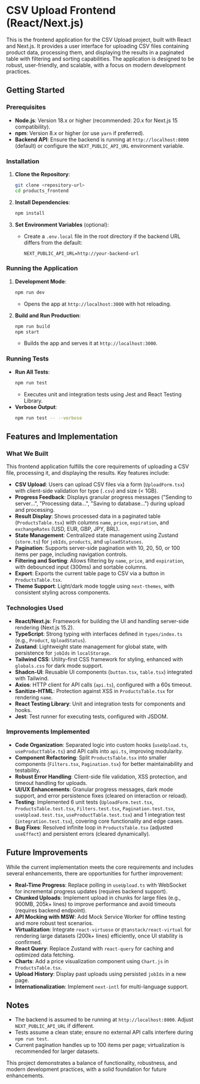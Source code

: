 # CSV Upload Frontend (React/Next.js)

This is the frontend application for the CSV Upload project, built with React and Next.js. It provides a user interface for uploading CSV files containing product data, processing them, and displaying the results in a paginated table with filtering and sorting capabilities. The application is designed to be robust, user-friendly, and scalable, with a focus on modern development practices.

## Getting Started

### Prerequisites
- **Node.js**: Version 18.x or higher (recommended: 20.x for Next.js 15 compatibility).
- **npm**: Version 8.x or higher (or use `yarn` if preferred).
- **Backend API**: Ensure the backend is running at `http://localhost:8000` (default) or configure the `NEXT_PUBLIC_API_URL` environment variable.

### Installation
1. **Clone the Repository**:
   ```bash
   git clone <repository-url>
   cd products_frontend
   ```

2. **Install Dependencies**:
   ```bash
   npm install
   ```

3. **Set Environment Variables** (optional):
   - Create a `.env.local` file in the root directory if the backend URL differs from the default:
     ```
     NEXT_PUBLIC_API_URL=http://your-backend-url
     ```

### Running the Application
1. **Development Mode**:
   ```bash
   npm run dev
   ```
   - Opens the app at `http://localhost:3000` with hot reloading.

2. **Build and Run Production**:
   ```bash
   npm run build
   npm start
   ```
   - Builds the app and serves it at `http://localhost:3000`.

### Running Tests
- **Run All Tests**:
  ```bash
  npm run test
  ```
  - Executes unit and integration tests using Jest and React Testing Library.
- **Verbose Output**:
  ```bash
  npm run test -- --verbose
  ```

## Features and Implementation

### What We Built
This frontend application fulfills the core requirements of uploading a CSV file, processing it, and displaying the results. Key features include:

- **CSV Upload**: Users can upload CSV files via a form (`UploadForm.tsx`) with client-side validation for type (`.csv`) and size (< 1GB).
- **Progress Feedback**: Displays granular progress messages ("Sending to server...", "Processing data...", "Saving to database...") during upload and processing.
- **Result Display**: Shows processed data in a paginated table (`ProductsTable.tsx`) with columns `name`, `price`, `expiration`, and `exchangeRates` (USD, EUR, GBP, JPY, BRL).
- **State Management**: Centralized state management using Zustand (`store.ts`) for `jobIds`, `products`, and `uploadStatuses`.
- **Pagination**: Supports server-side pagination with 10, 20, 50, or 100 items per page, including navigation controls.
- **Filtering and Sorting**: Allows filtering by `name`, `price`, and `expiration`, with debounced input (300ms) and sortable columns.
- **Export**: Exports the current table page to CSV via a button in `ProductsTable.tsx`.
- **Theme Support**: Light/dark mode toggle using `next-themes`, with consistent styling across components.

### Technologies Used
- **React/Next.js**: Framework for building the UI and handling server-side rendering (Next.js 15.2).
- **TypeScript**: Strong typing with interfaces defined in `types/index.ts` (e.g., `Product`, `UploadStatus`).
- **Zustand**: Lightweight state management for global state, with persistence for `jobIds` in `localStorage`.
- **Tailwind CSS**: Utility-first CSS framework for styling, enhanced with `globals.css` for dark mode support.
- **Shadcn-UI**: Reusable UI components (`button.tsx`, `table.tsx`) integrated with Tailwind.
- **Axios**: HTTP client for API calls (`api.ts`), configured with a 60s timeout.
- **Sanitize-HTML**: Protection against XSS in `ProductsTable.tsx` for rendering `name`.
- **React Testing Library**: Unit and integration tests for components and hooks.
- **Jest**: Test runner for executing tests, configured with JSDOM.

### Improvements Implemented
- **Code Organization**: Separated logic into custom hooks (`useUpload.ts`, `useProductTable.ts`) and API calls into `api.ts`, improving modularity.
- **Component Refactoring**: Split `ProductsTable.tsx` into smaller components (`Filters.tsx`, `Pagination.tsx`) for better maintainability and testability.
- **Robust Error Handling**: Client-side file validation, XSS protection, and timeout handling for uploads.
- **UI/UX Enhancements**: Granular progress messages, dark mode support, and error persistence fixes (cleared on interaction or reload).
- **Testing**: Implemented 6 unit tests (`UploadForm.test.tsx`, `ProductsTable.test.tsx`, `Filters.test.tsx`, `Pagination.test.tsx`, `useUpload.test.tsx`, `useProductTable.test.tsx`) and 1 integration test (`integration.test.tsx`), covering core functionality and edge cases.
- **Bug Fixes**: Resolved infinite loop in `ProductsTable.tsx` (adjusted `useEffect`) and persistent errors (cleared dynamically).

## Future Improvements
While the current implementation meets the core requirements and includes several enhancements, there are opportunities for further improvement:
- **Real-Time Progress**: Replace polling in `useUpload.ts` with WebSocket for incremental progress updates (requires backend support).
- **Chunked Uploads**: Implement upload in chunks for large files (e.g., 900MB, 205k+ lines) to improve performance and avoid timeouts (requires backend endpoint).
- **API Mocking with MSW**: Add Mock Service Worker for offline testing and more robust test scenarios.
- **Virtualization**: Integrate `react-virtuoso` or `@tanstack/react-virtual` for rendering large datasets (200k+ lines) efficiently, once UI stability is confirmed.
- **React Query**: Replace Zustand with `react-query` for caching and optimized data fetching.
- **Charts**: Add a price visualization component using `Chart.js` in `ProductsTable.tsx`.
- **Upload History**: Display past uploads using persisted `jobIds` in a new page.
- **Internationalization**: Implement `next-intl` for multi-language support.

## Notes
- The backend is assumed to be running at `http://localhost:8000`. Adjust `NEXT_PUBLIC_API_URL` if different.
- Tests assume a clean state; ensure no external API calls interfere during `npm run test`.
- Current pagination handles up to 100 items per page; virtualization is recommended for larger datasets.

This project demonstrates a balance of functionality, robustness, and modern development practices, with a solid foundation for future enhancements.
